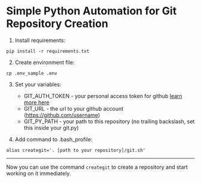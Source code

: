 # Simple Python Automation for Git Repository Creation

1. Install requirements:  

```shell
pip install -r requirements.txt
```

2. Create environment file:  

```shell
cp .env_sample .env
```  

3. Set your variables:  

   * GIT_AUTH_TOKEN - your personal access token for github [learn more here](https://docs.github.com/en/github/authenticating-to-github/creating-a-personal-access-token)
   * GIT_URL - the url to your github account (https://github.com/username)
   * GIT_PY_PATH - your path to this repository (no trailing backslash, set this inside your git.py)

4. Add command to .bash_profile:  

```shell
alias creategit='. [path to your repository]/git.sh'
```

---

Now you can use the command `creategit` to create a repository and start working on it immediately. 